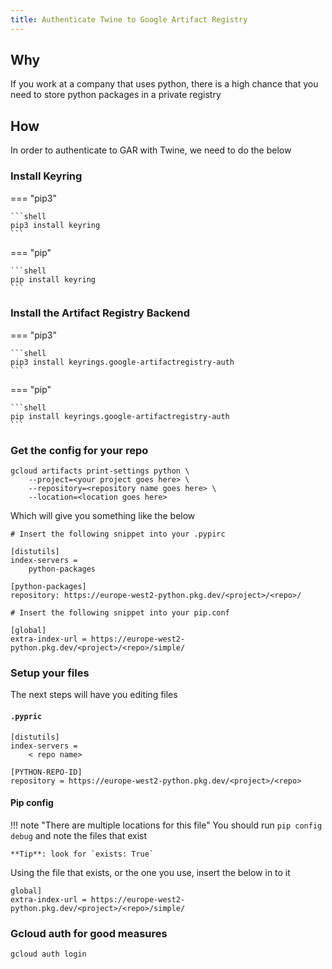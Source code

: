 ```yaml
---
title: Authenticate Twine to Google Artifact Registry
---
```


## Why

If you work at a company that uses python, there is a high chance that you need to store python packages in a private registry

## How

In order to authenticate to GAR with Twine, we need to do the below

### Install Keyring

=== "pip3"

    ```shell
    pip3 install keyring
    ```

=== "pip"

    ```shell
    pip install keyring
    ```

### Install the Artifact Registry Backend

=== "pip3"

    ```shell
    pip3 install keyrings.google-artifactregistry-auth
    ```
=== "pip"

    ```shell
    pip install keyrings.google-artifactregistry-auth
    ```

### Get the config for your repo

```shell
gcloud artifacts print-settings python \
    --project=<your project goes here> \
    --repository=<repository name goes here> \
    --location=<location goes here>
```

Which will give you something like the below

```text
# Insert the following snippet into your .pypirc

[distutils]
index-servers =
    python-packages

[python-packages]
repository: https://europe-west2-python.pkg.dev/<project>/<repo>/

# Insert the following snippet into your pip.conf

[global]
extra-index-url = https://europe-west2-python.pkg.dev/<project>/<repo>/simple/
```

### Setup your files

The next steps will have you editing files

#### `.pypric`

```text
[distutils]
index-servers =
    < repo name>

[PYTHON-REPO-ID]
repository = https://europe-west2-python.pkg.dev/<project>/<repo>
```

#### Pip config

!!! note "There are multiple locations for this file"
    You should run `pip config debug` and note the files that exist

    **Tip**: look for `exists: True`

Using the file that exists, or the one you use, insert the below in to it

```text
global]
extra-index-url = https://europe-west2-python.pkg.dev/<project>/<repo>/simple/
```

### Gcloud auth for good measures

```shell
gcloud auth login
```
